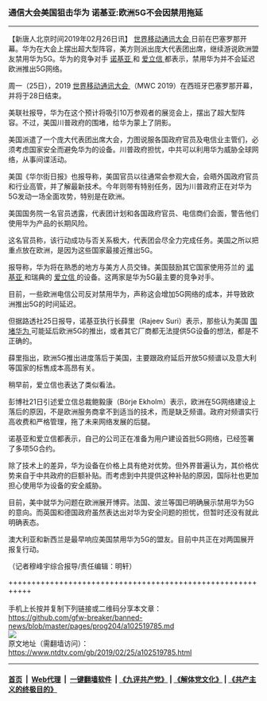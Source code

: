 ### 通信大会美国狙击华为 诺基亚:欧洲5G不会因禁用拖延
------------------------

<div class="post_content">
 <p>
  【新唐人北京时间2019年02月26日讯】
  <a href="https://www.ntdtv.com/gb/世界移动通讯大会.htm">
   世界移动通讯大会
  </a>
  日前在巴塞罗那开幕。华为在大会上摆出超大型阵容，美方则派出庞大代表团出席，继续游说欧洲盟友禁用华为5G。华为的竞争对手
  <a href="https://www.ntdtv.com/gb/诺基亚.htm">
   诺基亚
  </a>
  和
  <a href="https://www.ntdtv.com/gb/爱立信.htm">
   爱立信
  </a>
  都表示，禁用华为并不会延迟欧洲推出5G网络。
 </p>
 <p>
  周一（25日），2019
  <a href="https://www.ntdtv.com/gb/世界移动通讯大会.htm">
   世界移动通讯大会
  </a>
  （MWC 2019）在西班牙巴塞罗那开幕，并将于28日结束。
 </p>
 <p>
  美联社报导，华为在这个预计将吸引10万参观者的展览会上，摆出了超大型阵容。不过，美国川普政府的围堵，给华为蒙上了阴影。
 </p>
 <p>
  美国派遣了一个庞大代表团出席大会，力图说服各国政府官员及电信业主管们，必须考虑国家安全而避免华为的设备。川普政府担忧，中共可以利用华为威胁全球网络，从事间谍活动。
 </p>
 <p>
  美国《华尔街日报》也报导称，美国官员以往通常会参观大会，会晤外国政府官员和行业高管，并了解最新技术。今年则带有特别任务，因为川普政府正在对华为5G发动一场全面攻势，特别是在欧洲。
 </p>
 <p>
  美国国务院一名官员透露，代表团计划和各国政府官员、电信商们会面，警告他们使用华为产品的长期风险。
 </p>
 <p>
  这名官员称，该行动成功与否关系极大，代表团会尽全力完成任务。美国之所以把重点放在欧洲，是因为这些国家最接近推出5G。
 </p>
 <p>
  报导称，华为将在熟悉的地方与美方人员交锋。美国鼓励其它国家使用芬兰的
  <a href="https://www.ntdtv.com/gb/诺基亚.htm">
   诺基亚
  </a>
  和瑞典的
  <a href="https://www.ntdtv.com/gb/爱立信.htm">
   爱立信
  </a>
  的设备。这两家是华为5G最主要的竞争对手。
 </p>
 <p>
  目前，一些欧洲电信公司反对禁用华为，声称这会增加5G网络的成本，并导致欧洲推出5G的时间延迟。
 </p>
 <p>
  但据路透社25日报导，诺基亚执行长薛里（Rajeev Suri）表示，那些认为美国
  <a href="https://www.ntdtv.com/gb/围堵华为.htm">
   围堵华为
  </a>
  可能延后欧洲5G的推出，或者其它厂商都无法提供5G设备的想法，都是不正确的。
 </p>
 <p>
  薛里指出，欧洲5G推出进度落后于美国，主要跟政府延后开放5G频谱以及意大利等国家的标售成本高昂有关。
 </p>
 <p>
  稍早前，爱立信也表达了类似看法。
 </p>
 <p>
  彭博社21日引述爱立信总裁鲍毅康（Börje Ekholm）表示，欧洲在5G网络建设上落后的原因，不是欧洲服务商拿不到适当的技术，而是缺乏频谱。政府对频谱实行高收费和严格管理，拖了未来网络发展的后腿。
 </p>
 <p>
  诺基亚和爱立信都表示，自己的公司正在准备为用户建设首批5G网络，已经签署了多项5G合约。
 </p>
 <p>
  除了技术上的差异，华为设备在价格上具有绝对优势。但外界普遍认为，其价格优势来自于中共政府的巨额补贴。而考虑到中共提供这种补贴的原因，国际社也更加担心使用华为设备的安全威胁。
 </p>
 <p>
  目前，美中就华为问题在欧洲展开博弈。法国、波兰等国已明确展示禁用华为5G的意向。而英国和德国政府虽然表达出对华为安全问题的担忧，但暂时还没有就此明确表态。
 </p>
 <p>
  澳大利亚和新西兰是最早响应美国禁用华为5G的盟友。目前中共正在对两国展开报复行动。
 </p>
 <p>
  （记者穆峰宇综合报导/责任编辑：明轩）
 </p>
 <div class="single_ad">
 </div>
</div>

+++++++++++++++++++++++++++++++++++++++++++++++++++++++++++<br/><br/>
手机上长按并复制下列链接或二维码分享本文章：<br/>
https://github.com/gfw-breaker/banned-news/blob/master/pages/prog204/a102519785.md <br/>
<a href='https://github.com/gfw-breaker/banned-news/blob/master/pages/prog204/a102519785.md'><img src='https://github.com/gfw-breaker/banned-news/blob/master/pages/prog204/a102519785.md.png'/></a> <br/>
原文地址（需翻墙访问）：https://www.ntdtv.com/gb/2019/02/25/a102519785.html


------------------------
#### [首页](https://github.com/gfw-breaker/banned-news/blob/master/README.md) &nbsp;|&nbsp; [Web代理](https://github.com/labour-camp/helloworld) &nbsp;|&nbsp; [一键翻墙软件](https://github.com/gfw-breaker/nogfw/blob/master/README.md) &nbsp;| [《九评共产党》](https://github.com/gfw-breaker/9ping.md/blob/master/README.md#九评之一评共产党是什么) | [《解体党文化》](https://github.com/gfw-breaker/jtdwh.md/blob/master/README.md) | [《共产主义的终极目的》](https://github.com/gfw-breaker/gczydzjmd.md/blob/master/README.md)

